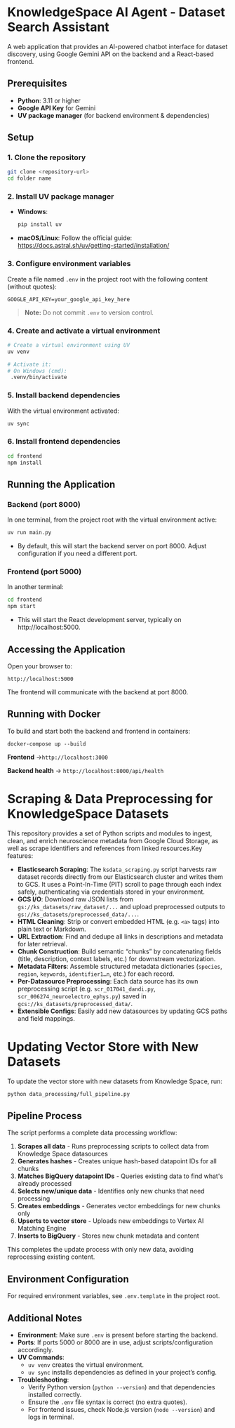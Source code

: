 # KnowledgeSpace AI Agent - Dataset Search Assistant

A web application that provides an AI-powered chatbot interface for dataset discovery, using Google Gemini API on the backend and a React-based frontend.

## Prerequisites

- **Python**: 3.11 or higher
- **Google API Key** for Gemini
- **UV package manager** (for backend environment & dependencies)

## Setup

### 1. Clone the repository

```bash
git clone <repository-url>
cd folder name
```

### 2. Install UV package manager

- **Windows**:
  ```bash
  pip install uv
  ```
- **macOS/Linux**:
  Follow the official guide:
  https://docs.astral.sh/uv/getting-started/installation/

### 3. Configure environment variables

Create a file named `.env` in the project root with the following content (without quotes):

```
GOOGLE_API_KEY=your_google_api_key_here
```

> **Note:** Do not commit `.env` to version control.

### 4. Create and activate a virtual environment

```bash
# Create a virtual environment using UV
uv venv

# Activate it:
# On Windows (cmd):
 .venv/bin/activate

```

### 5. Install backend dependencies

With the virtual environment activated:

```bash
uv sync
```

### 6. Install frontend dependencies

```bash
cd frontend
npm install

```

## Running the Application

### Backend (port 8000)

In one terminal, from the project root with the virtual environment active:

```bash
uv run main.py
```

- By default, this will start the backend server on port 8000. Adjust configuration if you need a different port.

### Frontend (port 5000)

In another terminal:

```bash
cd frontend
npm start
```

- This will start the React development server, typically on http://localhost:5000.

## Accessing the Application

Open your browser to:

```
http://localhost:5000
```

The frontend will communicate with the backend at port 8000.

## Running with Docker

To build and start both the backend and frontend in containers:

```
docker-compose up --build
```

**Frontend** →``http://localhost:3000``

**Backend health** → ``http://localhost:8000/api/health``

# Scraping & Data Preprocessing for KnowledgeSpace Datasets

This repository provides a set of Python scripts and modules to ingest, clean, and enrich neuroscience metadata from Google Cloud Storage, as well as scrape  identifiers and references from linked resources.Key features:

- **Elasticsearch Scraping**: The `ksdata_scraping.py` script harvests raw dataset records directly from our Elasticsearch cluster and writes them to GCS. It uses a Point-In-Time (PIT) scroll to page through each index safely, authenticating via credentials stored in your environment.
- **GCS I/O**: Download raw JSON lists from `gs://ks_datasets/raw_dataset/...` and upload preprocessed outputs to `gs://ks_datasets/preprocessed_data/...`.
- **HTML Cleaning**: Strip or convert embedded HTML (e.g. `<a>` tags) into plain text or Markdown.
- **URL Extraction**: Find and dedupe all links in descriptions and metadata for later retrieval.
- **Chunk Construction**: Build semantic “chunks” by concatenating fields (title, description, context labels, etc.) for downstream vectorization.
- **Metadata Filters**: Assemble structured metadata dictionaries (`species`, `region`, `keywords`, `identifier1…n`, etc.) for each record.
- **Per-Datasource Preprocessing**: Each data source has its own preprocessing script (e.g. `scr_017041_dandi.py`, `scr_006274_neuroelectro_ephys.py`) saved in `gcs://ks_datasets/preprocessed_data/`.
- **Extensible Configs**: Easily add new datasources by updating GCS paths and field mappings.

# Updating Vector Store with New Datasets

To update the vector store with new datasets from Knowledge Space, run:

```bash
python data_processing/full_pipeline.py
```

## Pipeline Process

The script performs a complete data processing workflow:

1. **Scrapes all data** - Runs preprocessing scripts to collect data from Knowledge Space datasources
2. **Generates hashes** - Creates unique hash-based datapoint IDs for all chunks
3. **Matches BigQuery datapoint IDs** - Queries existing data to find what's already processed
4. **Selects new/unique data** - Identifies only new chunks that need processing
5. **Creates embeddings** - Generates vector embeddings for new chunks only
6. **Upserts to vector store** - Uploads new embeddings to Vertex AI Matching Engine
7. **Inserts to BigQuery** - Stores new chunk metadata and content

This completes the update process with only new data, avoiding reprocessing existing content.

## Environment Configuration

For required environment variables, see `.env.template` in the project root.

## Additional Notes

- **Environment**: Make sure `.env` is present before starting the backend.
- **Ports**: If ports 5000 or 8000 are in use, adjust scripts/configuration accordingly.
- **UV Commands**:
  - `uv venv` creates the virtual environment.
  - `uv sync` installs dependencies as defined in your project’s config.
- **Troubleshooting**:
  - Verify Python version (`python --version`) and that dependencies installed correctly.
  - Ensure the `.env` file syntax is correct (no extra quotes).
  - For frontend issues, check Node.js version (`node --version`) and logs in terminal.
